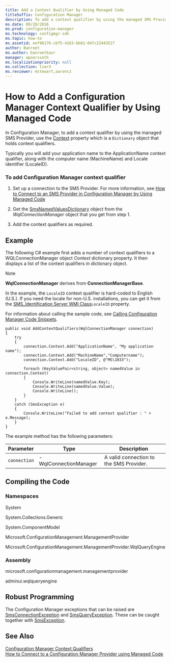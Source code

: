 ```yaml
---
title: Add a Context Qualifier by Using Managed Code
titleSuffix: Configuration Manager
description: To add a context qualifier by using the managed SMS Provider, use the Context property which is a Dictionary object that holds context qualifiers.
ms.date: 09/20/2016
ms.prod: configuration-manager
ms.technology: configmgr-sdk
ms.topic: how-to
ms.assetid: eef96176-cbf5-4163-bb81-047c22443527
author: Banreet
ms.author: banreetkaur
manager: apoorvseth
ms.localizationpriority: null
ms.collection: tier3
ms.reviewer: mstewart,aaroncz 
---
```

# How to Add a Configuration Manager Context Qualifier by Using Managed Code
In Configuration Manager, to add a context qualifier by using the managed SMS Provider, use the [Context](/previous-versions/system-center/developer/cc147087(v=msdn.10)) property which is a `Dictionary` object that holds context qualifiers.  

 Typically you will add your application name to the ApplicationName context qualifier, along with the computer name (MachineName) and Locale identifier (LocaleID).  

### To add Configuration Manager context qualifier  

1.  Set up a connection to the SMS Provider. For more information, see [How to Connect to an SMS Provider in Configuration Manager by Using Managed Code](../../../develop/core/understand/how-to-connect-to-an-sms-provider-by-using-managed-code.md)  

2.  Get the [SmsNamedValuesDictionary](/previous-versions/system-center/developer/cc147435(v=msdn.10)) object from the *WqlConnectionManager* object that you get from step 1.  

3.  Add the context qualifiers as required.  

## Example  
 The following C# example first adds a number of context qualifiers to a WQLConnectionManager object *Context* dictionary property. It then displays a list of the context qualifiers in dictionary object.  

> [!NOTE]
>  **WqlConnectionManager** derives from **ConnectionManagerBase**.  

 In the example, the `LocaleID` context qualifier is hard-coded to English (U.S.). If you need the locale for non-U.S. installations, you can get it from the [SMS_Identification Server WMI Class](../../../develop/reference/core/servers/configure/sms_identification-server-wmi-class.md)`LocaleID` property.  

 For information about calling the sample code, see [Calling Configuration Manager Code Snippets](../../../develop/core/understand/calling-code-snippets.md).  

```  
public void AddContextQualifiers(WqlConnectionManager connection)  
{  
    try  
    {  
        connection.Context.Add("ApplicationName", "My application name");  
        connection.Context.Add("MachineName","Computername");  
        connection.Context.Add("LocaleID", @"MS\1033");  

        foreach (KeyValuePair<string, object> namedValue in connection.Context)  
        {  
            Console.WriteLine(namedValue.Key);  
            Console.WriteLine(namedValue.Value);  
            Console.WriteLine();  
        }  
    }  
    catch (SmsException e)  
    {  
        Console.WriteLine("Failed to add context qualifier : " + e.Message);  
    }  
}  

```  

 The example method has the following parameters:  

|Parameter|Type|Description|  
|---------------|----------|-----------------|  
|`connection`|-   WqlConnectionManager|A valid connection to the SMS Provider.|  

## Compiling the Code  

### Namespaces  
 System  

 System.Collections.Generic  

 System.ComponentModel  

 Microsoft.ConfigurationManagement.ManagementProvider  

 Microsoft.ConfigurationManagement.ManagementProvider.WqlQueryEngine  

### Assembly  
 microsoft.configurationmanagement.managementprovider  

 adminui.wqlqueryengine  

## Robust Programming  
 The Configuration Manager exceptions that can be raised are [SmsConnectionException](/previous-versions/system-center/developer/cc147431(v=msdn.10)) and [SmsQueryException](/previous-versions/system-center/developer/cc147436(v=msdn.10)). These can be caught together with [SmsException](/previous-versions/system-center/developer/cc147433(v=msdn.10)).  

## See Also  
 [Configuration Manager Context Qualifiers](../../../develop/core/understand/context-qualifiers.md)   
 [How to Connect to a Configuration Manager Provider using Managed Code](../../../develop/core/understand/how-to-connect-to-an-sms-provider-by-using-managed-code.md)
